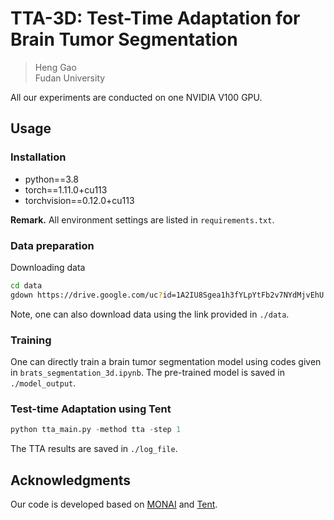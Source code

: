 # TTA-3D: Test-Time Adaptation for Brain Tumor Segmentation
> Heng Gao  
> Fudan University  
 
All our experiments are conducted on one NVIDIA V100 GPU.

## Usage

### Installation

- python==3.8  
- torch==1.11.0+cu113  
- torchvision==0.12.0+cu113

**Remark.** All environment settings are listed in `requirements.txt`.


### Data preparation

Downloading data
```bash
cd data
gdown https://drive.google.com/uc?id=1A2IU8Sgea1h3fYLpYtFb2v7NYdMjvEhU 
```
Note, one can also download data using the link provided in `./data`.

### Training

One can directly train a brain tumor segmentation model using codes given in `brats_segmentation_3d.ipynb`. The pre-trained model is saved in `./model_output`.

### Test-time Adaptation using Tent

```python
python tta_main.py -method tta -step 1
```
The TTA results are saved in `./log_file`.

## Acknowledgments
Our code is developed based on [MONAI](https://github.com/Project-MONAI/) and [Tent](https://github.com/DequanWang/tent/).
